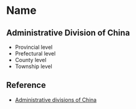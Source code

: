 # Name

## Administrative Division of China
- Provincial level
- Prefectural level
- County level
- Township level

## Reference

- [Administrative divisions of China](https://en.wikipedia.org/wiki/Administrative_divisions_of_China#)
